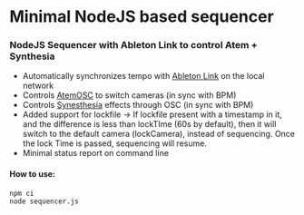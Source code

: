# Minimal NodeJS based sequencer

### NodeJS Sequencer with Ableton Link to control Atem + Synthesia

* Automatically synchronizes tempo with [Ableton Link](https://www.ableton.com/en/link/) on the local network
* Controls [AtemOSC](https://github.com/SteffeyDev/atemOSC) to switch cameras (in sync with BPM)
* Controls [Synesthesia](https://synesthesia.live) effects through OSC (in sync with BPM)
* Added support for lockfile -> If lockfile present with a timestamp in it, and the difference is less than lockTIme (60s by default), then it will switch to the default camera (lockCamera), instead of sequencing. Once the lock Time is passed, sequencing will resume. 
* Minimal status report on command line

#### How to use:

```
npm ci
node sequencer.js
```
